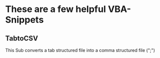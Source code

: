 # These are a few helpful VBA-Snippets 

## TabtoCSV
This Sub converts a tab structured file into a comma structured file (";") 
